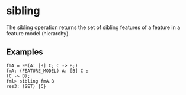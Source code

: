 # sibling

The sibling operation returns the set of sibling features of a feature in a feature model (hierarchy).

## Examples

```
fmA = FM(A: [B] C; C -> B;)
fmA: (FEATURE_MODEL) A: [B] C ; 
(C -> B);
fml> sibling fmA.B
res3: (SET) {C}
```